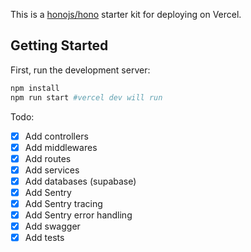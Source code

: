 This is a [honojs/hono](https://hono.dev/) starter kit for deploying on Vercel.

## Getting Started

First, run the development server:

```bash
npm install
npm run start #vercel dev will run
```

Todo:

- [x] Add controllers
- [x] Add middlewares
- [x] Add routes
- [x] Add services
- [x] Add databases (supabase)
- [x] Add Sentry
- [x] Add Sentry tracing
- [x] Add Sentry error handling
- [x] Add swagger
- [x] Add tests
